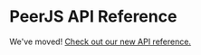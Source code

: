 # PeerJS API Reference

We've moved! <a href="http://peerjs.com/docs#api">Check out our new API
reference.</a>
